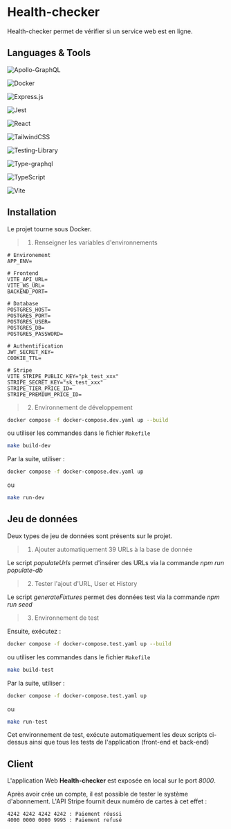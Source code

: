 # Health-checker

Health-checker permet de vérifier si un service web est en ligne.

## Languages & Tools

![Apollo-GraphQL](https://img.shields.io/badge/-ApolloGraphQL-311C87?style=for-the-badge&logo=apollo-graphql)

![Docker](https://img.shields.io/badge/docker-%230db7ed.svg?style=for-the-badge&logo=docker&logoColor=white)

![Express.js](https://img.shields.io/badge/express.js-%23404d59.svg?style=for-the-badge&logo=express&logoColor=%2361DAFB)

![Jest](https://img.shields.io/badge/-jest-%23C21325?style=for-the-badge&logo=jest&logoColor=white)

![React](https://img.shields.io/badge/react-%2320232a.svg?style=for-the-badge&logo=react&logoColor=%2361DAFB)

![TailwindCSS](https://img.shields.io/badge/tailwindcss-%2338B2AC.svg?style=for-the-badge&logo=tailwind-css&logoColor=white)

![Testing-Library](https://img.shields.io/badge/-TestingLibrary-%23E33332?style=for-the-badge&logo=testing-library&logoColor=white)

![Type-graphql](https://img.shields.io/badge/-TypeGraphQL-%23C04392?style=for-the-badge)

![TypeScript](https://img.shields.io/badge/typescript-%23007ACC.svg?style=for-the-badge&logo=typescript&logoColor=white)

![Vite](https://img.shields.io/badge/vite-%23646CFF.svg?style=for-the-badge&logo=vite&logoColor=white)

## Installation

Le projet tourne sous Docker.

> 1. Renseigner les variables d'environnements

```env
# Environement
APP_ENV=

# Frontend
VITE_API_URL=
VITE_WS_URL=
BACKEND_PORT=

# Database
POSTGRES_HOST=
POSTGRES_PORT=
POSTGRES_USER=
POSTGRES_DB=
POSTGRES_PASSWORD=

# Authentification
JWT_SECRET_KEY=
COOKIE_TTL=

# Stripe
VITE_STRIPE_PUBLIC_KEY="pk_test_xxx"
STRIPE_SECRET_KEY="sk_test_xxx"
STRIPE_TIER_PRICE_ID=
STRIPE_PREMIUM_PRICE_ID=
```

> 2. Environnement de développement

```bash
docker compose -f docker-compose.dev.yaml up --build
```

ou utiliser les commandes dans le fichier `Makefile`

```bash
make build-dev
```

Par la suite, utiliser :

```bash
docker compose -f docker-compose.dev.yaml up
```

ou

```bash
make run-dev
```

## Jeu de données

Deux types de jeu de données sont présents sur le projet.

> 1. Ajouter automatiquement 39 URLs à la base de donnée

Le script _populateUrls_ permet d'insérer des URLs via la commande _npm run populate-db_

> 2. Tester l'ajout d'URL, User et History

Le script _generateFixtures_ permet des données test via la commande _npm run seed_

> 3. Environnement de test

Ensuite, exécutez :

```bash
docker compose -f docker-compose.test.yaml up --build
```

ou utiliser les commandes dans le fichier `Makefile`

```bash
make build-test
```

Par la suite, utiliser :

```bash
docker compose -f docker-compose.test.yaml up
```

ou

```bash
make run-test
```

Cet environnement de test, exécute automatiquement les deux scripts ci-dessus ainsi que tous les tests de l'application (front-end et back-end)

## Client

L'application Web **Health-checker** est exposée en local sur le port _8000_.

Après avoir crée un compte, il est possible de tester le système d'abonnement.
L'API Stripe fournit deux numéro de cartes à cet effet :

```
4242 4242 4242 4242 : Paiement réussi
4000 0000 0000 9995 : Paiement refusé
```

